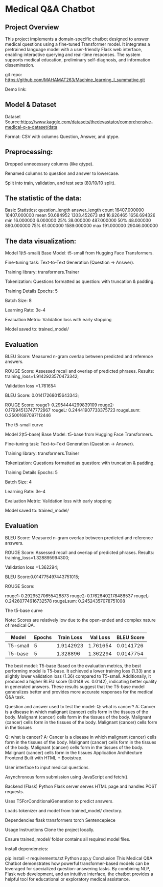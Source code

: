 # Medical Q&A Chatbot
## Project Overview
This project implements a domain-specific chatbot designed to answer medical questions using a fine-tuned Transformer model. It integrates a pretrained language model with a user-friendly Flask web interface, enabling interactive querying and real-time responses. The system supports medical education, preliminary self-diagnosis, and information dissemination.

git repo: https://github.com/MAHAMAT263/Machine_learning_I_summative.git 


Demo link:
## Model & Dataset
Dataset
Source:https://www.kaggle.com/datasets/thedevastator/comprehensive-medical-q-a-dataset/data 


Format: CSV with columns Question, Answer, and qtype.


## Preprocessing:


Dropped unnecessary columns (like qtype).


Renamed columns to question and answer to lowercase.


Split into train, validation, and test sets (80/10/10 split).


## The statistic of the data:
Basic Statistics:
       question_length  answer_length
count     16407.000000   16407.000000
mean         50.684952    1303.452673
std          16.926465    1656.694326
min          16.000000       6.000000
25%          38.000000     487.000000
50%          48.000000     890.000000
75%          61.000000    1589.000000
max         191.000000   29046.000000


## The data visualization:

Model 1(t5-small)
Base Model: t5-small from Hugging Face Transformers.


Fine-tuning task: Text-to-Text Generation (Question → Answer).


Training library: transformers.Trainer


Tokenization: Questions formatted as question: <text> with truncation & padding.


Training Details
Epochs: 5


Batch Size: 8


Learning Rate: 3e-4


Evaluation Metric: Validation loss with early stopping


Model saved to: trained_model/


## Evaluation
BLEU Score: Measured n-gram overlap between predicted and reference answers.


ROUGE Score: Assessed recall and overlap of predicted phrases.
Results:
training_loss=1.9142923570473342;

Validation loss =1.761654

BLEU Score: 0.01417268015643343;

ROUGE Score:
rouge1: 0.2954444299839109
rouge2: 0.17994513747772967
rougeL: 0.24441907733375723
rougeLsum: 0.25001687097112446

The  t5-small curve


Model 2(t5-base)
Base Model: t5-base from Hugging Face Transformers.


Fine-tuning task: Text-to-Text Generation (Question → Answer).


Training library: transformers.Trainer


Tokenization: Questions formatted as question: <text> with truncation & padding.


Training Details
Epochs: 5


Batch Size: 4


Learning Rate: 3e-4


Evaluation Metric: Validation loss with early stopping


Model saved to: trained_model/


## Evaluation
BLEU Score: Measured n-gram overlap between predicted and reference answers.


ROUGE Score: Assessed recall and overlap of predicted phrases.
Results:
training_loss=1.328895994300;

Validation loss =1.362294;

BLEU Score:0.014775497443751015;

ROUGE Score:

  rouge1: 0.29295270655428873
  rouge2: 0.17626402178488537
  rougeL: 0.24260774616732578
  rougeLsum: 0.24524357078751008

The  t5-base curve



Note: Scores are relatively low due to the open-ended and complex nature of medical QA.


| Model     | Epochs | Train Loss | Val Loss | BLEU Score |
|-----------|--------|------------|----------|------------|
| T5-small  | 5      | 1.9142923  | 1.761654 | 0.0141726  |
| T5-base   | 5      | 1.328896   | 1.362294 | 0.0147754  |

The best model: T5-base 
Based on the evaluation metrics, the best performing model is T5-base. It achieved a lower training loss (1.33) and a slightly lower validation loss (1.36) compared to T5-small. Additionally, it produced a higher BLEU score (0.0148 vs. 0.0142), indicating better quality in generated answers. These results suggest that the T5-base model generalizes better and provides more accurate responses for the medical Q&A task.

Question and answer used to test the model:
Q: what is cancer?
A: Cancer is a disease in which malignant (cancer) cells form in the tissues of the body. Malignant (cancer) cells form in the tissues of the body. Malignant (cancer) cells form in the tissues of the body. Malignant (cancer) cells form in the tissues

Q: what is cancer?
A: Cancer is a disease in which malignant (cancer) cells form in the tissues of the body. Malignant (cancer) cells form in the tissues of the body. Malignant (cancer) cells form in the tissues of the body. Malignant (cancer) cells form in the tissues
Application Architecture
Frontend
Built with HTML + Bootstrap.


User interface to input medical questions.


Asynchronous form submission using JavaScript and fetch().


Backend (Flask)
Python Flask server serves HTML page and handles POST requests.


Uses T5ForConditionalGeneration to predict answers.


Loads tokenizer and model from trained_model/ directory.


Dependencies
flask
transformers
torch
Sentencepiece


Usage Instructions
Clone the project locally.


Ensure trained_model/ folder contains all required model files.


Install dependencies:

pip install -r requirements.txt
Python app.y
Conclusion
This Medical Q&A Chatbot demonstrates how powerful transformer-based models can be leveraged for specialized question-answering tasks. By combining NLP, Flask web development, and an intuitive interface, the chatbot provides a helpful tool for educational or exploratory medical assistance.
